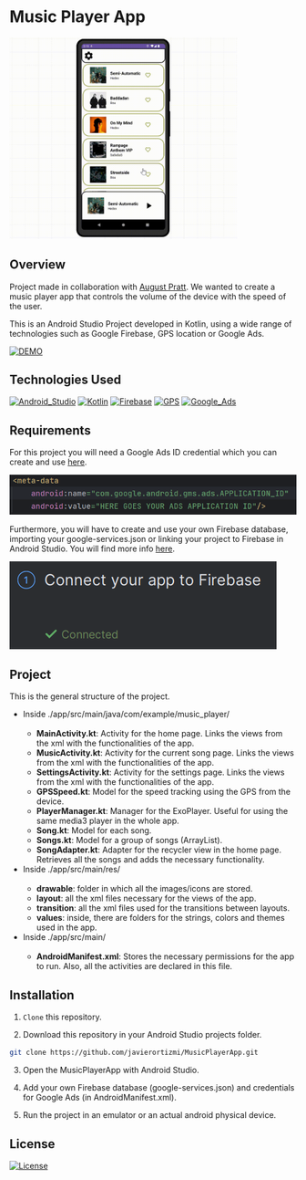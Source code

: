 # Music Player App

<a href="https://appetize.io/app/2va72f4rcuub446rz5mn22ve6m?device=pixel7pro&osVersion=13.0"><img src="./media/preview.gif" width="400" alt="App Demo"></a>

## Overview

Project made in collaboration with [August Pratt](https://github.com/jpratt21). We wanted to create a music player app that controls the volume of the device with the speed of the user. 

This is an Android Studio Project developed in Kotlin, using a wide range of technologies such as Google Firebase, GPS location or Google Ads.   

[![DEMO](https://img.shields.io/badge/TRY%20THE-DEMO-blue?style=for-the-badge&logoColor=white&labelColor=%23545454&color=%238983e6)](https://appetize.io/app/2va72f4rcuub446rz5mn22ve6m?device=pixel7pro&osVersion=13.0)

## Technologies Used

[![Android_Studio](https://img.shields.io/badge/ANDROID_STUDIO-%234fae53?style=for-the-badge&logo=androidstudio&logoColor=white&labelColor=black)](https://developer.android.com/)
[![Kotlin](https://img.shields.io/badge/KOTLIN-%237f52ff?style=for-the-badge&logo=kotlin&logoColor=white&labelColor=black)](https://kotlinlang.org/)
[![Firebase](https://img.shields.io/badge/FIREBASE-%23FFCA28?style=for-the-badge&logo=firebase&logoColor=white&labelColor=black&color=%23FFCA28)](https://firebase.google.com/)
[![GPS](https://img.shields.io/badge/GPS-%4285F4?style=for-the-badge&logo=googlemaps&logoColor=white&labelColor=black)]()
[![Google_Ads](https://img.shields.io/badge/Google%20ads-%234285F4?style=for-the-badge&logo=googleads&logoColor=white&labelColor=black)](https://ads.google.com/)


## Requirements

For this project you will need a Google Ads ID credential which you can create and use [here](https://apps.admob.com/).

![Google Ads ID](media/Google_Ads_ID.png)

Furthermore, you will have to create and use your own Firebase database, importing your google-services.json or linking your project to Firebase in Android Studio. You will find more info [here](https://firebase.google.com/docs/android/setup).

![Connect to Firebase](media/Connect_Firebase.png)

## Project

This is the general structure of the project.

<ul>
  <li>
    Inside ./app/src/main/java/com/example/music_player/
    <br>
    <br>
    <ul>
      <li><b>MainActivity.kt</b>: Activity for the home page. Links the views from the xml with the functionalities of the app.</li>
      <li><b>MusicActivity.kt</b>: Activity for the current song page. Links the views from the xml with the functionalities of the app.</li>
      <li><b>SettingsActivity.kt</b>: Activity for the settings page. Links the views from the xml with the functionalities of the app.</li>
      <li><b>GPSSpeed.kt</b>: Model for the speed tracking using the GPS from the device.</li>
      <li><b>PlayerManager.kt</b>: Manager for the ExoPlayer. Useful for using the same media3 player in the whole app.</li>
      <li><b>Song.kt</b>: Model for each song.</li>
      <li><b>Songs.kt</b>: Model for a group of songs (ArrayList).</li>
      <li><b>SongAdapter.kt</b>: Adapter for the recycler view in the home page. Retrieves all the songs and adds the necessary functionality.</li>
    </ul>
  </li>
  <li>
    Inside ./app/src/main/res/
    <br>
    <br>
    <ul>
      <li><b>drawable</b>: folder in which all the images/icons are stored.</li>
      <li><b>layout</b>: all the xml files necessary for the views of the app.</li>
      <li><b>transition</b>: all the xml files used for the transitions between layouts.</li>
      <li><b>values</b>: inside, there are folders for the strings, colors and themes used in the app.</li>
    </ul>
  </li>
  <li>
    Inside ./app/src/main/
    <br>
    <br>
    <ul>
      <li><b>AndroidManifest.xml</b>: Stores the necessary permissions for the app to run. Also, all the activities are declared in this file.</li>
    </ul>
  </li>
</ul>





## Installation

1. `Clone` this repository.
   
2. Download this repository in your Android Studio projects folder.
```bash 
git clone https://github.com/javierortizmi/MusicPlayerApp.git
```

3. Open the MusicPlayerApp with Android Studio.

4. Add your own Firebase database (google-services.json) and credentials for Google Ads (in AndroidManifest.xml). 

5. Run the project in an emulator or an actual android physical device.

## License

[![License](https://img.shields.io/badge/LICENSE-MIT-%23FFCA28?style=for-the-badge&logoColor=white&labelColor=black&color=%23808080
)](LICENSE)
